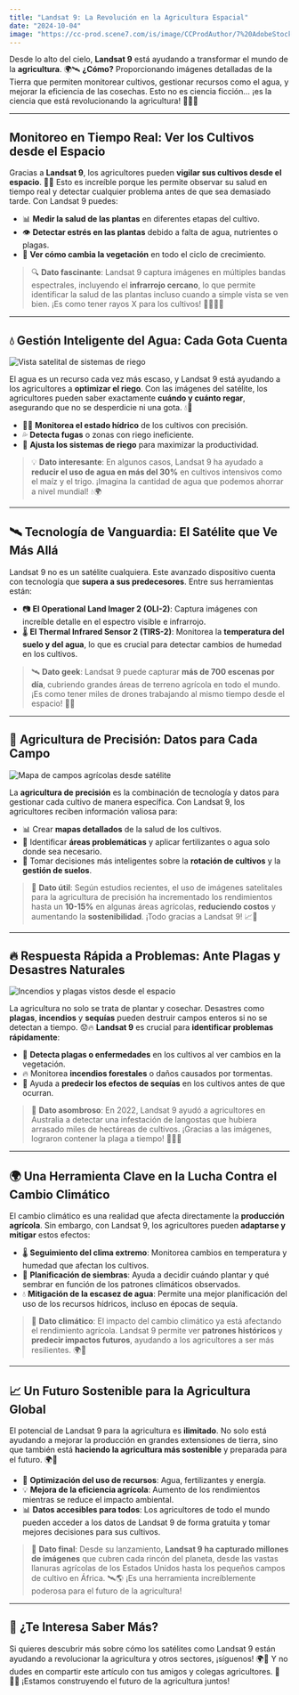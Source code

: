 ```yaml
---
title: "Landsat 9: La Revolución en la Agricultura Espacial"
date: "2024-10-04"
image: "https://cc-prod.scene7.com/is/image/CCProdAuthor/7%20AdobeStock_335413355?$png$&jpegSize=200&wid=960"
---
```


Desde lo alto del cielo, **Landsat 9** está ayudando a transformar el mundo de la **agricultura**. 🌍🛰️ **¿Cómo?** Proporcionando imágenes detalladas de la Tierra que permiten monitorear cultivos, gestionar recursos como el agua, y mejorar la eficiencia de las cosechas. Esto no es ciencia ficción... ¡es la ciencia que está revolucionando la agricultura! 🌾🔬🚀

---

## Monitoreo en Tiempo Real: Ver los Cultivos desde el Espacio

Gracias a **Landsat 9**, los agricultores pueden **vigilar sus cultivos desde el espacio**. 🌌✨ Esto es increíble porque les permite observar su salud en tiempo real y detectar cualquier problema antes de que sea demasiado tarde. Con Landsat 9 puedes:

- 📊 **Medir la salud de las plantas** en diferentes etapas del cultivo.
- 👁️ **Detectar estrés en las plantas** debido a falta de agua, nutrientes o plagas.
- 🌾 **Ver cómo cambia la vegetación** en todo el ciclo de crecimiento.

> 🔍 **Dato fascinante**: Landsat 9 captura imágenes en múltiples bandas espectrales, incluyendo el **infrarrojo cercano**, lo que permite identificar la salud de las plantas incluso cuando a simple vista se ven bien. ¡Es como tener rayos X para los cultivos! 👩‍🌾🌿🔬

---

## 💧 **Gestión Inteligente del Agua: Cada Gota Cuenta**

![Vista satelital de sistemas de riego](https://services.meteored.com/img/article/primeras-imagenes-de-landsat-9-380031-1_1280.jpg)

El agua es un recurso cada vez más escaso, y Landsat 9 está ayudando a los agricultores a **optimizar el riego**. Con las imágenes del satélite, los agricultores pueden saber exactamente **cuándo y cuánto regar**, asegurando que no se desperdicie ni una gota. 💧🌱

- 🧑‍🌾 **Monitorea el estado hídrico** de los cultivos con precisión.
- 💦 **Detecta fugas** o zonas con riego ineficiente.
- 🌱 **Ajusta los sistemas de riego** para maximizar la productividad.

> 💡 **Dato interesante**: En algunos casos, Landsat 9 ha ayudado a **reducir el uso de agua en más del 30%** en cultivos intensivos como el maíz y el trigo. ¡Imagina la cantidad de agua que podemos ahorrar a nivel mundial! 💧🌍

---

## 🛰️ Tecnología de Vanguardia: El Satélite que Ve Más Allá

Landsat 9 no es un satélite cualquiera. Este avanzado dispositivo cuenta con tecnología que **supera a sus predecesores**. Entre sus herramientas están:

- 📷 **El Operational Land Imager 2 (OLI-2)**: Captura imágenes con increíble detalle en el espectro visible e infrarrojo.
- 🌡️ **El Thermal Infrared Sensor 2 (TIRS-2)**: Monitorea la **temperatura del suelo y del agua**, lo que es crucial para detectar cambios de humedad en los cultivos.

> 🛰️ **Dato geek**: Landsat 9 puede capturar **más de 700 escenas por día**, cubriendo grandes áreas de terreno agrícola en todo el mundo. ¡Es como tener miles de drones trabajando al mismo tiempo desde el espacio! 🤯👾

---

## 🌾 **Agricultura de Precisión: Datos para Cada Campo**

![Mapa de campos agrícolas desde satélite](https://pbs.twimg.com/media/FRyyzTuXIAQqCDJ?format=jpg&name=4096x4096)

La **agricultura de precisión** es la combinación de tecnología y datos para gestionar cada cultivo de manera específica. Con Landsat 9, los agricultores reciben información valiosa para:

- 📊 Crear **mapas detallados** de la salud de los cultivos.
- 🌾 Identificar **áreas problemáticas** y aplicar fertilizantes o agua solo donde sea necesario.
- 🚜 Tomar decisiones más inteligentes sobre la **rotación de cultivos** y la **gestión de suelos**.

> 🌟 **Dato útil**: Según estudios recientes, el uso de imágenes satelitales para la agricultura de precisión ha incrementado los rendimientos hasta un **10-15%** en algunas áreas agrícolas, **reduciendo costos** y aumentando la **sostenibilidad**. ¡Todo gracias a Landsat 9! 📈🌱

---

## 🔥 **Respuesta Rápida a Problemas: Ante Plagas y Desastres Naturales**

![Incendios y plagas vistos desde el espacio](https://diadepesca.com.ar/wp-content/uploads/donde-se-produjeron-los-incendios-en-cordoba.webp)

La agricultura no solo se trata de plantar y cosechar. Desastres como **plagas**, **incendios** y **sequías** pueden destruir campos enteros si no se detectan a tiempo. 😟🔥 **Landsat 9** es crucial para **identificar problemas rápidamente**:

- 👾 **Detecta plagas o enfermedades** en los cultivos al ver cambios en la vegetación.
- 🔥 Monitorea **incendios forestales** o daños causados por tormentas.
- 🌾 Ayuda a **predecir los efectos de sequías** en los cultivos antes de que ocurran.

> 🚨 **Dato asombroso**: En 2022, Landsat 9 ayudó a agricultores en Australia a detectar una infestación de langostas que hubiera arrasado miles de hectáreas de cultivos. ¡Gracias a las imágenes, lograron contener la plaga a tiempo! 🦗🌾💪

---

## 🌍 **Una Herramienta Clave en la Lucha Contra el Cambio Climático**

El cambio climático es una realidad que afecta directamente la **producción agrícola**. Sin embargo, con Landsat 9, los agricultores pueden **adaptarse y mitigar** estos efectos:

- 🌡️ **Seguimiento del clima extremo**: Monitorea cambios en temperatura y humedad que afectan los cultivos.
- 🌾 **Planificación de siembras**: Ayuda a decidir cuándo plantar y qué sembrar en función de los patrones climáticos observados.
- 💧 **Mitigación de la escasez de agua**: Permite una mejor planificación del uso de los recursos hídricos, incluso en épocas de sequía.

> 🌱 **Dato climático**: El impacto del cambio climático ya está afectando el rendimiento agrícola. Landsat 9 permite ver **patrones históricos** y **predecir impactos futuros**, ayudando a los agricultores a ser más resilientes. 🌍🔄

---

## 📈 **Un Futuro Sostenible para la Agricultura Global**

El potencial de Landsat 9 para la agricultura es **ilimitado**. No solo está ayudando a mejorar la producción en grandes extensiones de tierra, sino que también está **haciendo la agricultura más sostenible** y preparada para el futuro. 🌍🚀

- 🌾 **Optimización del uso de recursos**: Agua, fertilizantes y energía.
- 💡 **Mejora de la eficiencia agrícola**: Aumento de los rendimientos mientras se reduce el impacto ambiental.
- 📊 **Datos accesibles para todos**: Los agricultores de todo el mundo pueden acceder a los datos de Landsat 9 de forma gratuita y tomar mejores decisiones para sus cultivos.

> 🌟 **Dato final**: Desde su lanzamiento, **Landsat 9 ha capturado millones de imágenes** que cubren cada rincón del planeta, desde las vastas llanuras agrícolas de los Estados Unidos hasta los pequeños campos de cultivo en África. 🛰️🌎 ¡Es una herramienta increíblemente poderosa para el futuro de la agricultura!

---

## 🚀 **¿Te Interesa Saber Más?**

Si quieres descubrir más sobre cómo los satélites como Landsat 9 están ayudando a revolucionar la agricultura y otros sectores, ¡síguenos! 🌍📡 Y no dudes en compartir este artículo con tus amigos y colegas agricultores. 🌾👩‍🌾 ¡Estamos construyendo el futuro de la agricultura juntos!
